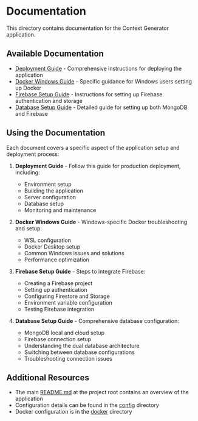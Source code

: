 # Documentation

This directory contains documentation for the Context Generator application.

## Available Documentation

- [Deployment Guide](./DEPLOYMENT.md) - Comprehensive instructions for deploying the application
- [Docker Windows Guide](./DOCKER_WINDOWS_GUIDE.md) - Specific guidance for Windows users setting up Docker
- [Firebase Setup Guide](./FIREBASE_SETUP.md) - Instructions for setting up Firebase authentication and storage
- [Database Setup Guide](./DATABASE_SETUP.md) - Detailed guide for setting up both MongoDB and Firebase

## Using the Documentation

Each document covers a specific aspect of the application setup and deployment process:

1. **Deployment Guide** - Follow this guide for production deployment, including:
   - Environment setup
   - Building the application
   - Server configuration
   - Database setup
   - Monitoring and maintenance

2. **Docker Windows Guide** - Windows-specific Docker troubleshooting and setup:
   - WSL configuration
   - Docker Desktop setup
   - Common Windows issues and solutions
   - Performance optimization

3. **Firebase Setup Guide** - Steps to integrate Firebase:
   - Creating a Firebase project
   - Setting up authentication
   - Configuring Firestore and Storage
   - Environment variable configuration
   - Testing Firebase integration

4. **Database Setup Guide** - Comprehensive database configuration:
   - MongoDB local and cloud setup
   - Firebase connection setup
   - Understanding the dual database architecture
   - Switching between database configurations
   - Troubleshooting connection issues

## Additional Resources

- The main [README.md](../README.md) at the project root contains an overview of the application
- Configuration details can be found in the [config](../config) directory
- Docker configuration is in the [docker](../docker) directory
